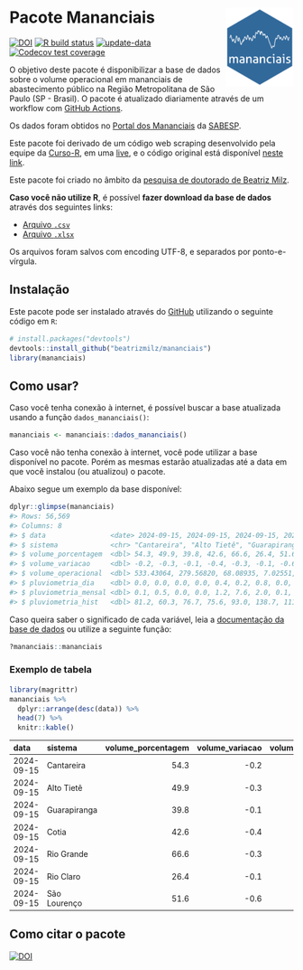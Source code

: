 
<!-- README.md is generated from README.Rmd. Please edit that file -->

# Pacote Mananciais <img src="man/figures/hexlogo.png" align="right" width = "120px"/>

<!-- badges: start -->

[![DOI](https://zenodo.org/badge/DOI/10.5281/zenodo.4733056.svg)](https://doi.org/10.5281/zenodo.4733056)
[![R build
status](https://github.com/beatrizmilz/mananciais/workflows/R-CMD-check/badge.svg)](https://github.com/beatrizmilz/mananciais/actions)
[![update-data](https://github.com/beatrizmilz/mananciais/actions/workflows/2-update_data.yaml/badge.svg)](https://github.com/beatrizmilz/mananciais/actions/workflows/2-update_data.yaml)
[![Codecov test
coverage](https://codecov.io/gh/beatrizmilz/mananciais/branch/master/graph/badge.svg)](https://codecov.io/gh/beatrizmilz/mananciais?branch=master)
<!-- badges: end -->

O objetivo deste pacote é disponibilizar a base de dados sobre o volume
operacional em mananciais de abastecimento público na Região
Metropolitana de São Paulo (SP - Brasil). O pacote é atualizado
diariamente através de um workflow com [GitHub
Actions](https://github.com/beatrizmilz/mananciais/actions).

Os dados foram obtidos no [Portal dos
Mananciais](http://mananciais.sabesp.com.br/Situacao) da
[SABESP](http://site.sabesp.com.br/site/Default.aspx).

Este pacote foi derivado de um código web scraping desenvolvido pela
equipe da [Curso-R](https://www.curso-r.com/), em uma
[live](https://youtu.be/jvZIxrMmOcQ), e o código original está
disponível [neste
link](https://github.com/curso-r/lives/blob/master/drafts/20200730_scraper_sabesp.R).

Este pacote foi criado no âmbito da [pesquisa de doutorado de Beatriz
Milz](https://beatrizmilz.github.io/tese/).

**Caso você não utilize R**, é possível **fazer download da base de
dados** através dos seguintes links:

- [Arquivo
  `.csv`](https://github.com/beatrizmilz/mananciais/raw/master/inst/extdata/mananciais.csv)
- [Arquivo
  `.xlsx`](https://github.com/beatrizmilz/mananciais/blob/master/inst/extdata/mananciais.xlsx?raw=true)

Os arquivos foram salvos com encoding UTF-8, e separados por
ponto-e-vírgula.

## Instalação

Este pacote pode ser instalado através do [GitHub](https://github.com/)
utilizando o seguinte código em `R`:

``` r
# install.packages("devtools")
devtools::install_github("beatrizmilz/mananciais")
library(mananciais)
```

## Como usar?

Caso você tenha conexão à internet, é possível buscar a base atualizada
usando a função `dados_mananciais()`:

``` r
mananciais <- mananciais::dados_mananciais() 
```

Caso você não tenha conexão à internet, você pode utilizar a base
disponível no pacote. Porém as mesmas estarão atualizadas até a data em
que você instalou (ou atualizou) o pacote.

Abaixo segue um exemplo da base disponível:

``` r
dplyr::glimpse(mananciais)
#> Rows: 56,569
#> Columns: 8
#> $ data                <date> 2024-09-15, 2024-09-15, 2024-09-15, 2024-09-15, 2…
#> $ sistema             <chr> "Cantareira", "Alto Tietê", "Guarapiranga", "Cotia…
#> $ volume_porcentagem  <dbl> 54.3, 49.9, 39.8, 42.6, 66.6, 26.4, 51.6, 54.5, 50…
#> $ volume_variacao     <dbl> -0.2, -0.3, -0.1, -0.4, -0.3, -0.1, -0.6, -0.3, -0…
#> $ volume_operacional  <dbl> 533.43064, 279.56820, 68.08935, 7.02551, 74.71947,…
#> $ pluviometria_dia    <dbl> 0.0, 0.0, 0.0, 0.0, 0.4, 0.2, 0.8, 0.0, 0.0, 0.0, …
#> $ pluviometria_mensal <dbl> 0.1, 0.5, 0.0, 0.0, 1.2, 7.6, 2.0, 0.1, 0.5, 0.0, …
#> $ pluviometria_hist   <dbl> 81.2, 60.3, 76.7, 75.6, 93.0, 138.7, 111.7, 81.2, …
```

Caso queira saber o significado de cada variável, leia a [documentação
da base de
dados](https://beatrizmilz.github.io/mananciais/reference/mananciais.html)
ou utilize a seguinte função:

``` r
?mananciais::mananciais
```

### Exemplo de tabela

``` r
library(magrittr)
mananciais %>% 
  dplyr::arrange(desc(data)) %>% 
  head(7) %>%
  knitr::kable()
```

| data       | sistema      | volume_porcentagem | volume_variacao | volume_operacional | pluviometria_dia | pluviometria_mensal | pluviometria_hist |
|:-----------|:-------------|-------------------:|----------------:|-------------------:|-----------------:|--------------------:|------------------:|
| 2024-09-15 | Cantareira   |               54.3 |            -0.2 |          533.43064 |              0.0 |                 0.1 |              81.2 |
| 2024-09-15 | Alto Tietê   |               49.9 |            -0.3 |          279.56820 |              0.0 |                 0.5 |              60.3 |
| 2024-09-15 | Guarapiranga |               39.8 |            -0.1 |           68.08935 |              0.0 |                 0.0 |              76.7 |
| 2024-09-15 | Cotia        |               42.6 |            -0.4 |            7.02551 |              0.0 |                 0.0 |              75.6 |
| 2024-09-15 | Rio Grande   |               66.6 |            -0.3 |           74.71947 |              0.4 |                 1.2 |              93.0 |
| 2024-09-15 | Rio Claro    |               26.4 |            -0.1 |            3.60439 |              0.2 |                 7.6 |             138.7 |
| 2024-09-15 | São Lourenço |               51.6 |            -0.6 |           45.80497 |              0.8 |                 2.0 |             111.7 |

## Como citar o pacote

[![DOI](https://zenodo.org/badge/DOI/10.5281/zenodo.4733056.svg)](https://doi.org/10.5281/zenodo.4733056)
